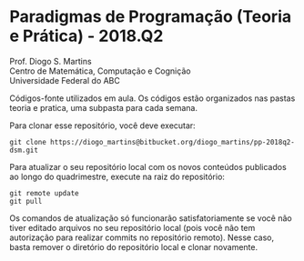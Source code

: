 # Paradigmas de Programação (Teoria e Prática) - 2018.Q2
Prof. Diogo S. Martins  
Centro de Matemática, Computação e Cognição  
Universidade Federal do ABC  

Códigos-fonte utilizados em aula. Os códigos estão organizados nas pastas teoria e pratica, uma subpasta para cada semana.

Para clonar esse repositório, você deve executar:

```
git clone https://diogo_martins@bitbucket.org/diogo_martins/pp-2018q2-dsm.git
```

Para atualizar o seu repositório local com os novos conteúdos publicados ao longo do quadrimestre, execute na raiz do repositório:

```
git remote update
git pull
```

Os comandos de atualização só funcionarão satisfatoriamente se você não tiver editado arquivos no seu repositório local (pois você não tem autorização para realizar commits no repositório remoto). Nesse caso, basta remover o diretório do repositório local e clonar novamente.
